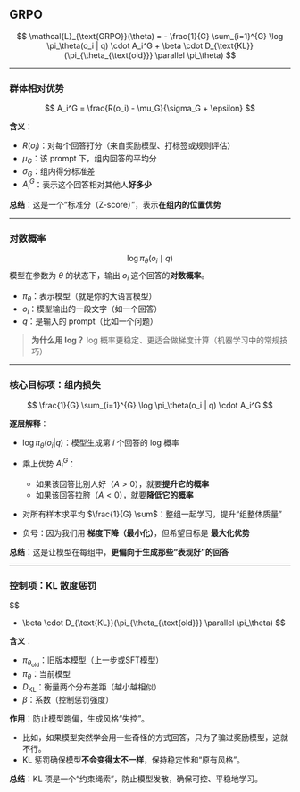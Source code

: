 ## GRPO
$$
 \mathcal{L}_{\text{GRPO}}(\theta) = - \frac{1}{G} \sum_{i=1}^{G} \log \pi_\theta(o_i | q) \cdot A_i^G + \beta \cdot D_{\text{KL}}(\pi_{\theta_{\text{old}}} \parallel \pi_\theta)
$$

---
### 群体相对优势
$$
 A_i^G = \frac{R(o_i) - \mu_G}{\sigma_G + \epsilon}
$$

**含义**：

* $R(o_i)$：对每个回答打分（来自奖励模型、打标签或规则评估）
* $\mu_G$：该 prompt 下，组内回答的平均分
* $\sigma_G$：组内得分标准差
* $A_i^G$：表示这个回答相对其他人**好多少**

**总结**：这是一个“标准分（Z-score）”，表示**在组内的位置优势**

---
### 对数概率
$$
\log \pi_\theta(o_i \mid q)
$$
模型在参数为 $\theta$ 的状态下，输出 $o_i$ 这个回答的**对数概率**。

* $\pi_\theta$：表示模型（就是你的大语言模型）
* $o_i$：模型输出的一段文字（如一个回答）
* $q$：是输入的 prompt（比如一个问题）

> **为什么用 log？**
> log 概率更稳定、更适合做梯度计算（机器学习中的常规技巧）

---
### 核心目标项：组内损失

$$
 \frac{1}{G} \sum_{i=1}^{G} \log \pi_\theta(o_i | q) \cdot A_i^G
$$

**逐层解释**：

* $\log \pi_\theta(o_i | q)$：模型生成第 $i$ 个回答的 log 概率
* 乘上优势 $A_i^G$：

  * 如果该回答比别人好（$A > 0$），就要**提升它的概率**
  * 如果该回答拉胯（$A < 0$），就要**降低它的概率**
* 对所有样本求平均 $\frac{1}{G} \sum$：整组一起学习，提升“组整体质量”
* 负号：因为我们用 **梯度下降（最小化）**，但希望目标是 **最大化优势**

**总结**：这是让模型在每组中，**更偏向于生成那些“表现好”的回答**

---

### 控制项：KL 散度惩罚

$$
+ \beta \cdot D_{\text{KL}}(\pi_{\theta_{\text{old}}} \parallel \pi_\theta)
$$

**含义**：

* $\pi_{\theta_{\text{old}}}$：旧版本模型（上一步或SFT模型）
* $\pi_\theta$：当前模型
* $D_{\text{KL}}$：衡量两个分布差距（越小越相似）
* $\beta$：系数（控制惩罚强度）

**作用**：防止模型跑偏，生成风格“失控”。

* 比如，如果模型突然学会用一些奇怪的方式回答，只为了骗过奖励模型，这就不行。
* KL 惩罚确保模型**不会变得太不一样**，保持稳定性和“原有风格”。

**总结**：KL 项是一个“约束绳索”，防止模型发散，确保可控、平稳地学习。
